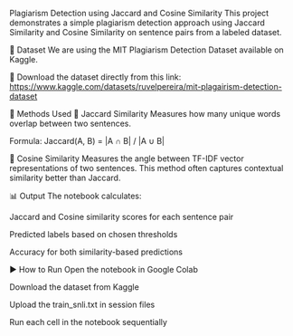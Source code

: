 Plagiarism Detection using Jaccard and Cosine Similarity
This project demonstrates a simple plagiarism detection approach using Jaccard Similarity and Cosine Similarity on sentence pairs from a labeled dataset.

📁 Dataset
We are using the MIT Plagiarism Detection Dataset available on Kaggle.

🔗 Download the dataset directly from this link:
https://www.kaggle.com/datasets/ruvelpereira/mit-plagairism-detection-dataset

🧠 Methods Used
🔹 Jaccard Similarity
Measures how many unique words overlap between two sentences.

Formula:
Jaccard(A, B) = |A ∩ B| / |A ∪ B|

🔹 Cosine Similarity
Measures the angle between TF-IDF vector representations of two sentences.
This method often captures contextual similarity better than Jaccard.

📊 Output
The notebook calculates:

Jaccard and Cosine similarity scores for each sentence pair

Predicted labels based on chosen thresholds

Accuracy for both similarity-based predictions

▶️ How to Run
Open the notebook in Google Colab

Download the dataset from Kaggle

Upload the train_snli.txt in session files

Run each cell in the notebook sequentially

